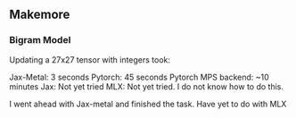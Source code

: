## Makemore

### Bigram Model

Updating a 27x27 tensor with integers took:

Jax-Metal: 3 seconds
Pytorch: 45 seconds
Pytorch MPS backend: ~10 minutes
Jax: Not yet tried
MLX: Not yet tried. I do not know how to do this.

I went ahead with Jax-metal and finished the task.
Have yet to do with MLX